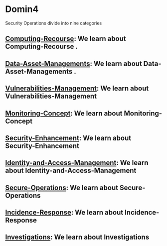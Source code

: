 # Domin4

Security Operations divide into nine categories

## **[Computing-Recourse](https://github.com/sherazi1214/Computing-Recourse)**: We learn about Computing-Recourse .

## **[Data-Asset-Managements](https://github.com/sherazi1214/Data-Asset-Managements)**: We learn about Data-Asset-Managements .

## **[Vulnerabilities-Management](https://github.com/sherazi1214/Vulnerabilities-Management)**: We learn about Vulnerabilities-Management

## **[Monitoring-Concept](https://github.com/sherazi1214/Monitoring-Concept)**: We learn about Monitoring-Concept

## **[Security-Enhancement](https://github.com/sherazi1214/Security-Enhancement)**: We learn about Security-Enhancement

## **[Identity-and-Access-Management](https://github.com/sherazi1214/Identity-and-Access-Management-/tree/main)**: We learn about Identity-and-Access-Management

## **[Secure-Operations](https://github.com/sherazi1214/Secure-Operations)**: We learn about Secure-Operations

## **[Incidence-Response]()**: We learn about Incidence-Response

## **[Investigations](https://github.com/sherazi1214/Investigations)**: We learn about Investigations
